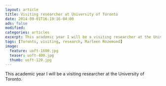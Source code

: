 ```yaml
---
layout: article
title: Visiting researcher at University of Toronto
date: 2014-09-01T16:19:16-04:00
ads: false
modified:
categories: articles
excerpt: This academic year I will be a visiting researcher at the University of Toronto.
tags: [Toronto, visiting, research, Marleen Rozemond]
image:
  feature: uoft-1600.jpg
  teaser: uoft-400.jpg
  thumb: uoft-120.jpg
---
```


This academic year I will be a visiting researcher at the University of Toronto.
